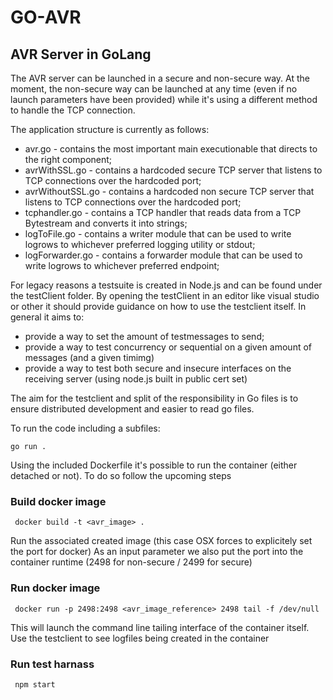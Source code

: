 # GO-AVR
## AVR Server in GoLang

The AVR server can be launched in a secure and non-secure way. At the moment, the non-secure way can be launched at any time (even  if no launch parameters have been provided) while it's using a different method to handle the TCP connection.

The application structure is currently as follows:
* avr.go  - contains the most important main executionable that directs to the right component;
* avrWithSSL.go - contains a hardcoded secure TCP server that listens to TCP connections over the hardcoded port;
* avrWithoutSSL.go - contains a hardcoded non secure TCP server that listens to TCP connections over the hardcoded port;
* tcphandler.go - contains a TCP handler that reads data from a TCP Bytestream and converts it into strings;
* logToFile.go - contains a writer module that can be used to write logrows to whichever preferred logging utility or stdout;
* logForwarder.go - contains a forwarder module that can be used to write logrows to whichever preferred endpoint;

For legacy reasons a testsuite is created in Node.js and can be found under the testClient folder. By opening the testClient in an editor like visual studio or other it should provide guidance on how to use the testclient itself. In general it aims to:
* provide a way to set the amount of testmessages to send;
* provide a way to test concurrency or sequential on a given amount of messages (and a given timimg)
* provide a way to test both secure and insecure interfaces on the receiving server (using node.js built in public cert set)

The aim for the testclient and split of the responsibility in Go files is to ensure  distributed development and easier to read go files.

To run the code including a subfiles:
```
go run .
```

Using the included Dockerfile it's possible to run the container (either detached or not). To do so follow the upcoming steps

### Build docker image
```
 docker build -t <avr_image> .
```

Run the associated created image (this case OSX forces to explicitely set the port for docker) As an input parameter we also put the port into  the container runtime (2498 for non-secure / 2499 for secure)

### Run docker image
```
 docker run -p 2498:2498 <avr_image_reference> 2498 tail -f /dev/null
```

This will launch the command line tailing interface of the container itself. Use the testclient to see logfiles being created in the container

### Run test harnass
```
 npm start
```